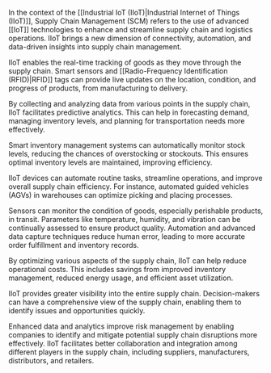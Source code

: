 In the context of the [[Industrial IoT (IIoT)|Industrial Internet of Things (IIoT)]], Supply Chain Management (SCM) refers to the use of advanced [[IoT]] technologies to enhance and streamline supply chain and logistics operations. IIoT brings a new dimension of connectivity, automation, and data-driven insights into supply chain management.

IIoT enables the real-time tracking of goods as they move through the supply chain. Smart sensors and [[Radio-Frequency Identification (RFID)|RFID]] tags can provide live updates on the location, condition, and progress of products, from manufacturing to delivery.

By collecting and analyzing data from various points in the supply chain, IIoT facilitates predictive analytics. This can help in forecasting demand, managing inventory levels, and planning for transportation needs more effectively.

Smart inventory management systems can automatically monitor stock levels, reducing the chances of overstocking or stockouts. This ensures optimal inventory levels are maintained, improving efficiency.

IIoT devices can automate routine tasks, streamline operations, and improve overall supply chain efficiency. For instance, automated guided vehicles (AGVs) in warehouses can optimize picking and placing processes.

Sensors can monitor the condition of goods, especially perishable products, in transit. Parameters like temperature, humidity, and vibration can be continually assessed to ensure product quality. Automation and advanced data capture techniques reduce human error, leading to more accurate order fulfillment and inventory records.

By optimizing various aspects of the supply chain, IIoT can help reduce operational costs. This includes savings from improved inventory management, reduced energy usage, and efficient asset utilization.

IIoT provides greater visibility into the entire supply chain. Decision-makers can have a comprehensive view of the supply chain, enabling them to identify issues and opportunities quickly.

Enhanced data and analytics improve risk management by enabling companies to identify and mitigate potential supply chain disruptions more effectively. IIoT facilitates better collaboration and integration among different players in the supply chain, including suppliers, manufacturers, distributors, and retailers.

